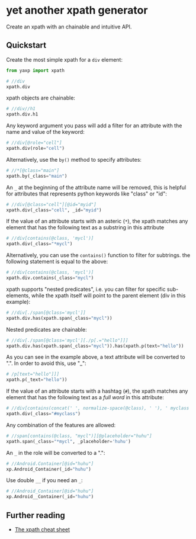 # yet another xpath generator

Create an xpath with an chainable and intuitive API.

## Quickstart

Create the most simple xpath for a `div` element:

``` python
from yaxp import xpath

# //div
xpath.div
```

xpath objects are chainable:

``` python
# //div//h1
xpath.div.h1
```

Any keyword argument you pass will add a filter for an
attribute with the name and value of the keyword:

``` python
# //div[@role="cell"]
xpath.div(role="cell")
```

Alternatively, use the `by()` method to specify attributes:

``` python
# //*[@class="main"]
xpath.by(_class="main")
```

An `_` at the beginning of the attribute name will be
removed, this is helpful for attributes that represents
python keywords like "class" or "id":

``` python
# //div[@class="cell"][@id="myid"]
xpath.div(_class="cell", _id="myid")
```

If the value of an attribute starts with an asteric (`*`), the xpath matches
any element that has the following text as a substring in this attribute

``` python
# //div[contains(@class, 'mycl')]
xpath.div(_class="*mycl")               
```

Alternatively, you can use the `contains()` function to filter for subtrings.
the following statement is equal to the above:

``` python
# //div[contains(@class, 'mycl')]
xpath.div.contains(_class="mycl")
```

xpath supports "nested predicates", i.e. you can filter for specific sub-elements,
while the xpath itself will point to the parent element (div in this example):

``` python
# //div[./span[@class='mycl']]
xpath.div.has(xpath.span(_class="mycl"))
```

Nested predicates are chainable:

``` python
# //div[./span[@class='mycl'][./p[.="hello"]]]
xpath.div.has(xpath.span(_class="mycl")).has(xpath.p(text="hello"))
```

As you can see in the example above, a text attribute will be converted to ".".
In order to avoid this, use "_":

``` python
# /p[text="hello"]]]
xpath.p(_text="hello"))
```

If the value of an attribute starts with a hashtag (`#`), the xpath matches
any element that has the following text as a *full word* in this attribute:

``` python
# //div[contains(concat(' ', normalize-space(@class), ' '), ' myclass ')]
xpath.div(_class="#myclass")
```

Any combination of the features are allowed:

``` python
# //span[contains(@class, "mycl")][@placeholder="huhu"]
xpath.span(_class="*mycl", _placeholder='huhu')
```

An `_` in the role will be converted to a ".":

``` python
# //Android.Container[@id="huhu"]
xp.Android_Container(_id="huhu")
```

Use double `__` if you need an `_`:

``` python
# //Android_Container[@id="huhu"]
xp.Android__Container(_id="huhu")
```

## Further reading

- [The xpath cheat sheet](https://devhints.io/xpath)

